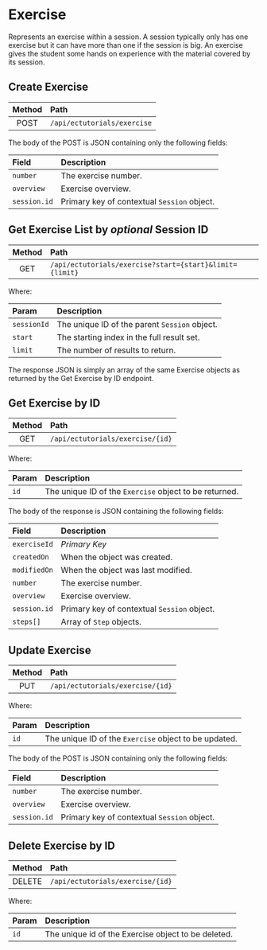 # Exercise

Represents an exercise within a session. A session typically only has one exercise but it can have more than one if the session is big. An exercise gives the student some hands on experience with the material covered by its session.


## Create Exercise

|Method|Path|
|:---:|:---|
|POST|`/api/ectutorials/exercise`|

The body of the POST is JSON containing only the following fields:

|Field|Description|
|:---|:---|
|`number`|The exercise number.|
|`overview`|Exercise overview.|
|`session.id`|Primary key of contextual `Session` object.|

## Get Exercise List by *optional* Session ID

|Method|Path|
|:---:|:---|
|GET|`/api/ectutorials/exercise?start={start}&limit={limit}`|

Where:

|Param|Description|
|:---|:---|
|`sessionId`|The unique ID of the parent `Session` object.|
|`start`|The starting index in the full result set.|
|`limit`|The number of results to return.|

The response JSON is simply an array of the same Exercise objects as returned by the Get Exercise by ID endpoint.

## Get Exercise by ID

|Method|Path|
|:---:|:---|
|GET|`/api/ectutorials/exercise/{id}`|

Where:

|Param|Description|
|:---|:---|
|`id`|The unique ID of the `Exercise` object to be returned.|

The body of the response is JSON containing the following fields:

|Field|Description|
|:---|:---|
|`exerciseId`|_Primary Key_|
|`createdOn`|When the object was created.|
|`modifiedOn`|When the object was last modified.|
|`number`|The exercise number.|
|`overview`|Exercise overview.|
|`session.id`|Primary key of contextual `Session` object.|
|`steps[]`|Array of `Step` objects.|

## Update Exercise

|Method|Path|
|:---:|:---|
|PUT|`/api/ectutorials/exercise/{id}`|

Where:

|Param|Description|
|:---|:---|
|`id`|The unique ID of the `Exercise` object to be updated.|

The body of the POST is JSON containing only the following fields:

|Field|Description|
|:---|:---|
|`number`|The exercise number.|
|`overview`|Exercise overview.|
|`session.id`|Primary key of contextual `Session` object.|

## Delete Exercise by ID

|Method|Path|
|:---:|:---|
|DELETE|`/api/ectutorials/exercise/{id}`|

Where:

|Param|Description|
|:---|:---|
|`id`|The unique id of the Exercise object to be deleted.|



